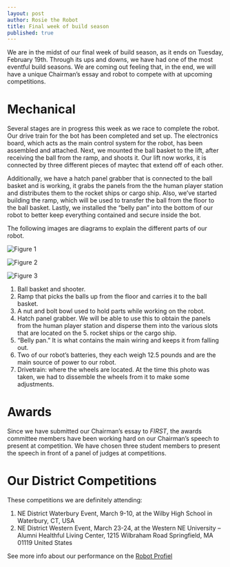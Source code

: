 ```yaml
---
layout: post
author: Rosie the Robot
title: Final week of build season
published: true
---
```


We are in the midst of our final week of build season, as it ends on Tuesday, February 19th. Through its ups and downs, we have had one of the most eventful build seasons. We are coming out feeling that, in the end, we will have a unique Chairman’s essay and robot to compete with at upcoming competitions.

# Mechanical
Several stages are in progress this week as we race to complete the robot. Our drive train for the bot has been completed and set up. The electronics board, which acts as the main control system for the robot, has been assembled and attached. Next, we mounted the ball basket to the lift, after receiving the ball from the ramp, and shoots it. Our lift now works, it is connected by three different pieces of maytec that extend off of each other.

Additionally, we have a hatch panel grabber that is connected to the ball basket and is working, it grabs the panels from the the human player station and distributes them to the rocket ships or cargo ship. Also, we’ve started building the ramp, which will be used to transfer the ball from the floor to the ball basket. Lastly, we installed the “belly pan” into the bottom of our robot to better keep everything contained and secure inside the bot.

The following images are diagrams to explain the different parts of our robot.

![Figure 1](https://lh4.googleusercontent.com/6-G8ZKPLWxPBkksYEBZ4bFXA5cqTQA6jcFzS41YS-TpeSU-9lO3_-ahMML48ganvLlqXnPO79AM925CoTe389I9TA3PrBNhk1j1N87sX-HDd9hrvuzNma8VqivbZd9_k_FHoaYM_)

![Figure 2](https://lh6.googleusercontent.com/MIKfKFalykRowZb9kSAvHKb1osc_Igh_zkw-A6wg3kQ4rbLqK3inZdtjhLH8UhZ67lPPjDIGRdPPhJusrC60dw8z81u8ZanMmg0Tgh0eD7XfAFsjty_GdBtfTIKhcOUFH2BkIxkh)

![Figure 3](https://lh6.googleusercontent.com/-P9lhLCyqEjA59nld2fRCcGtMJN_JBmc-g13HxqLQy6uXHLDCdQ2eID21Yw0GATyctM5285ShW90f2RLbYHVZJo3hC09vFHNcJKbK2g0pCb9WF1xT9IO3pM3iTNCcQT6xi_PnjKi)

1. Ball basket and shooter.
2. Ramp that picks the balls up from the floor and carries it to the ball basket.
3. A nut and bolt bowl used to hold parts while working on the robot.
4. Hatch panel grabber. We will be able to use this to obtain the panels from the human player station and disperse them into the various slots that are located on the 5. rocket ships or the cargo ship.
6. “Belly pan.” It is what contains the main wiring and keeps it from falling out.
7. Two of our robot’s batteries, they each weigh 12.5 pounds and are the main source of power to our robot.
8. Drivetrain: where the wheels are located. At the time this photo was taken, we had to dissemble the wheels from it to make some adjustments.

# Awards
Since we have submitted our Chairman’s essay to *FIRST*, the awards committee members have been working hard on our Chairman’s speech to present at competition. We have chosen three student members to present the speech in front of a panel of judges at competitions.

# Our District Competitions

These competitions we are definitely attending:

1. NE District Waterbury Event, March 9-10, at the Wilby High School in Waterbury, CT, USA
2. NE District Western Event, March 23-24, at the Western NE University – Alumni Healthful Living Center, 1215 Wilbraham Road Springfield, MA 01119 United States
   
See more info about our performance on the [Robot Profiel](/robots/2019.html)